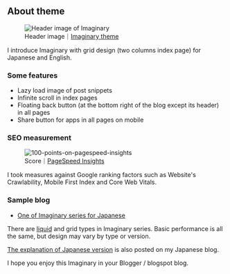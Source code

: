 <h2>About theme</h2>

<figure style="margin-bottom:1em"><img  style="margin-bottom:0" src="https://raw.githubusercontent.com/nagahitoyuki/imaginary-liquid/master/imaginary.jpg" alt="Header image of Imaginary"><footer>Header image｜<a href="https://imaginary-theme.blogspot.com/">Imaginary theme</a></footer></figure>

<p>I introduce Imaginary with grid design (two columns index page) for Japanese and English.</p>

<h3>Some features</h3>

<ul><li>Lazy load image of post snippets</li><li>Infinite scroll in index pages</li><li>Floating back button (at the bottom right of the blog except its header) in all pages</li><li>Share button for apps in all pages on mobile</li></ul>

<h3>SEO measurement</h3>

<figure style="margin-bottom:1em"><img  style="margin-bottom:0" src="https://raw.githubusercontent.com/nagahitoyuki/imaginary-liquid/master/score.jpg" alt="100-points-on-pagespeed-insights"><footer>Score｜<a href="https://developers.google.com/speed/pagespeed/insights/">PageSpeed Insights</a></footer></figure>

<p>I took measures against Google ranking factors such as Website's Crawlability, Mobile First Index and Core Web Vitals.</p>

<h3>Sample blog</h3>

<ul><li><a href="https://imaginary-theme.blogspot.com/">One of Imaginary series for Japanese</a> </li></ul>

<p>There are <a href="https://github.com/nagahitoyuki/imaginary-liquid">liquid</a> and grid types in Imaginary series. Basic performance is all the same, but design may vary by type or version.</p>

<p><a href="https://www.nagahitoyuki.com/p/imaginary-theme-for-blogger.html">The explanation of Japanese version</a> is also posted on my Japanese blog.</p>

<p>I hope you enjoy this Imaginary in your Blogger / blogspot blog.</p>